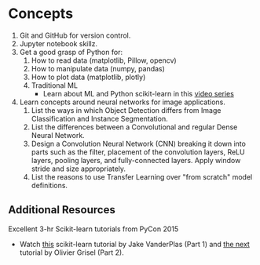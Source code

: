 # Concepts

1. Git and GitHub for version control.
2. Jupyter notebook skillz.
1. Get a good grasp of Python for:
    1. How to read data (matplotlib, Pillow, opencv)
    2. How to manipulate data (numpy, pandas)
    3. How to plot data (matplotlib, plotly)
    4. Traditional ML
        - Learn about ML and Python scikit-learn in this [video series](https://www.youtube.com/playlist?list=PL5-da3qGB5ICeMbQuqbbCOQWcS6OYBr5A)
3. Learn concepts around neural networks for image applications.
    1.  List the ways in which Object Detection differs from Image Classification and Instance Segmentation.
    2.  List the differences between a Convolutional and regular Dense Neural Network.
    3.  Design a Convolution Neural Network (CNN) breaking it down into parts such as the filter, placement of the convolution layers, ReLU layers, pooling layers, and fully-connected layers.  Apply window stride and size appropriately.
    4.  List the reasons to use Transfer Learning over "from scratch" model definitions.

## Additional Resources

Excellent 3-hr Scikit-learn tutorials from PyCon 2015

- Watch [this](https://www.youtube.com/watch?v=L7R4HUQ-eQ0) scikit-learn tutorial by Jake VanderPlas (Part 1) and [the next](https://www.youtube.com/watch?v=oGqGxvqA9-k) tutorial by Olivier Grisel (Part 2).



